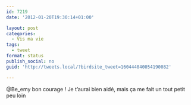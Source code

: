 ```yaml
---
id: 7219
date: '2012-01-20T19:30:14+01:00'

layout: post
categories:
  - Vis ma vie
tags:
  - tweet
format: status
publish_social: no
guid: 'http://tweets.local/?birdsite_tweet=160444040054190082'

---
```


@Be\_emy bon courage ! Je t’aurai bien aidé, mais ça me fait un tout petit peu loin